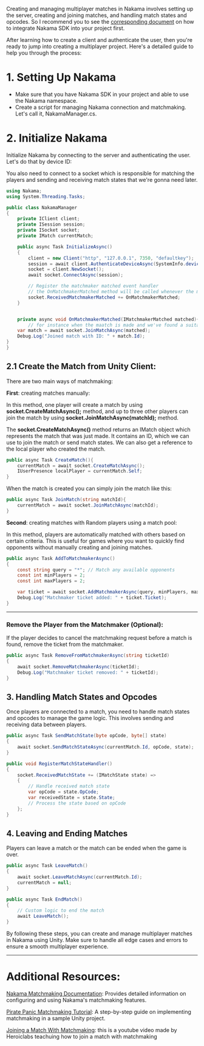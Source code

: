 Creating and managing multiplayer matches in Nakama involves setting up the server, creating and joining matches, and handling match states and opcodes. So I recommend you to see the [corresponding document](../Integration/) on how to integrate Nakama SDK into your project first.

After learning how to create a client and authenticate the user, then you're ready to jump into creating a multiplayer project. Here's a detailed guide to help you through the process:

# 1. Setting Up Nakama

- Make sure that you have Nakama SDK in your project and able to use the Nakama namespace.
- Create a script for managing Nakama connection and matchmaking. Let's call it, NakamaManager.cs.

# 2. Initialize Nakama
Initialize Nakama by connecting to the server and authenticating the user. Let's do that by device ID:
  
You also need to connect to a socket which is responsible for matching the players and sending and receiving match states that we're gonna need later.

~~~csharp
using Nakama;
using System.Threading.Tasks;

public class NakamaManager
{
    private IClient client;
    private ISession session;
    private ISocket socket;
    private IMatch currentMatch;

    public async Task InitializeAsync()
    {
        client = new Client("http", "127.0.0.1", 7350, "defaultkey");
        session = await client.AuthenticateDeviceAsync(SystemInfo.deviceUniqueIdentifier);
        socket = client.NewSocket();
        await socket.ConnectAsync(session);

        // Register the matchmaker matched event handler
        // the OnMatchmakerMatched method will be called whenever the match is made.
        socket.ReceivedMatchmakerMatched += OnMatchmakerMatched;
    }


    private async void OnMatchmakerMatched(IMatchmakerMatched matched){
        // for instance when the maatch is made and we've found a suitable opponent, we join the mathc.
    var match = await socket.JoinMatchAsync(matched);
    Debug.Log("Joined match with ID: " + match.Id);
}
}
~~~

## 2.1 Create the Match from Unity Client:
There are two main ways of matchmaking:

**First**: creating matches manually:

In this method, one player will create a match by using **socket.CreateMatchAsync();** method, and up to three other players can join the match by using **socket.JoinMatchAsync(matchId);** method.

The **socket.CreateMatchAsync()** method returns an IMatch object which represents the match that was just made.
It contains an ID, which we can use to join the match or send match states.
We can also get a reference to the local player who created the match.

~~~csharp
public async Task CreateMatch(){
    currentMatch = await socket.CreateMatchAsync();
    IUserPresence localPlayer = currentMatch.Self;
}
~~~

When the match is created you can simply join the match like this:

~~~csharp
public async Task JoinMatch(string matchId){
    currentMatch = await socket.JoinMatchAsync(matchId);
}
~~~

**Second**: creating matches with Random players using a match pool:

In this method, players are automatically matched with others based on certain criteria. This is useful for games where you want to quickly find opponents without manually creating and joining matches.

~~~csharp
public async Task AddToMatchmakerAsync()
{
    const string query = "*"; // Match any available opponents
    const int minPlayers = 2;
    const int maxPlayers = 2;

    var ticket = await socket.AddMatchmakerAsync(query, minPlayers, maxPlayers);
    Debug.Log("Matchmaker ticket added: " + ticket.Ticket);
}

~~~
---
### Remove the Player from the Matchmaker (Optional):

If the player decides to cancel the matchmaking request before a match is found, remove the ticket from the matchmaker.

~~~csharp
public async Task RemoveFromMatchmakerAsync(string ticketId)
{
    await socket.RemoveMatchmakerAsync(ticketId);
    Debug.Log("Matchmaker ticket removed: " + ticketId);
}
~~~

## 3. Handling Match States and Opcodes

Once players are connected to a match, you need to handle match states and opcodes to manage the game logic. This involves sending and receiving data between players.

~~~csharp
public async Task SendMatchState(byte opCode, byte[] state)
{
    await socket.SendMatchStateAsync(currentMatch.Id, opCode, state);
}

public void RegisterMatchStateHandler()
{
    socket.ReceivedMatchState += (IMatchState state) =>
    {
        // Handle received match state
        var opCode = state.OpCode;
        var receivedState = state.State;
        // Process the state based on opCode
    };
}
~~~

## 4. Leaving and Ending Matches

Players can leave a match or the match can be ended when the game is over.

~~~csharp
public async Task LeaveMatch()
{
    await socket.LeaveMatchAsync(currentMatch.Id);
    currentMatch = null;
}

public async Task EndMatch()
{
    // Custom logic to end the match
    await LeaveMatch();
}
~~~

By following these steps, you can create and manage multiplayer matches in Nakama using Unity. Make sure to handle all edge cases and errors to ensure a smooth multiplayer experience.

---

# Additional Resources:

[Nakama Matchmaking Documentation](https://heroiclabs.com/docs/nakama/concepts/multiplayer/matchmaker/): Provides detailed information on configuring and using Nakama's matchmaking features. 

[Pirate Panic Matchmaking Tutorial](https://heroiclabs.com/docs/nakama/tutorials/unity/pirate-panic/matchmaking/): A step-by-step guide on implementing matchmaking in a sample Unity project. 

[Joining a Match With Matchmaking](https://www.youtube.com/watch?v=-ZpmZo6ZvIo): this is a youtube video made by Heroiclabs teachuing how to join a match with matchmaking